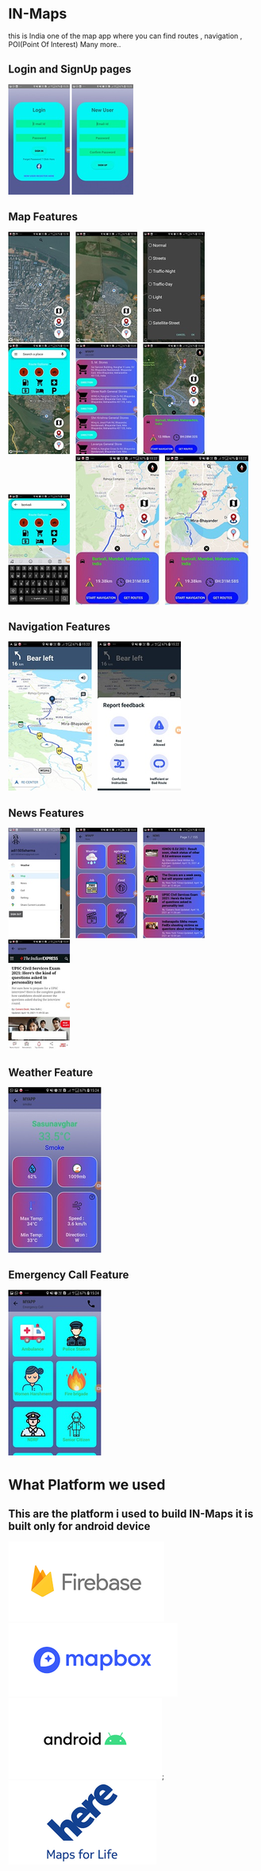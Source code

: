 # IN-Maps
this is India one of the map app where you can find routes , navigation , POI(Point Of Interest) Many more..


## Login and SignUp pages
![](image/login&signup/image1.jpg) ![](image/login&signup/image2.jpg) 

## Map Features
![](image/maps/image1.jpg) &nbsp; ![](image/maps/image2.jpg) &nbsp; ![](image/maps/image3.jpg)
![](image/maps/image4.jpg) &nbsp; ![](image/maps/image5.jpg) &nbsp; ![](image/maps/image6.jpg)
![](image/maps/image7.jpg) &nbsp; ![](image/maps/image8.jpg) &nbsp; ![](image/maps/image9.jpg)

## Navigation Features
![](image/navigation/image1.jpg) &nbsp; ![](image/navigation/image2.jpg)

## News Features
![](image/news/image1.jpg) &nbsp; ![](image/news/image2.jpg) &nbsp; ![](image/news/image3.jpg) &nbsp; ![](image/news/image4.jpg)

## Weather Feature
![](image/others/image1.jpg)

## Emergency Call Feature
![](image/others/image2.jpg)

# What Platform we used
## This are the platform i used to build IN-Maps it is built only for android device
![](image/platform/firebase.png) &nbsp; ![](image/platform/mapbox.png) &nbsp; ![](image/platform/android.png); ![](image/platform/here.png)
